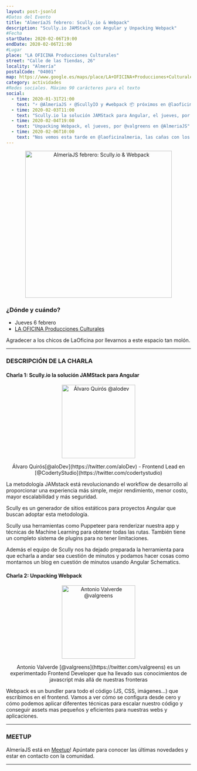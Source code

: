 ```yaml
---
layout: post-jsonld
#Datos del Evento
title: "AlmeríaJS febrero: Scully.io & Webpack"
description: "Scully.io JAMStack con Angular y Unpacking Webpack"
#Fecha
startDate: 2020-02-06T19:00
endDate: 2020-02-06T21:00
#Lugar
place: "LA OFICINA Producciones Culturales"
street: "Calle de las Tiendas, 26"
locality: "Almería"
postalCode: "04001"
map: https://www.google.es/maps/place/LA+OFICINA+Producciones+Culturales/@36.8407451,-2.4659522,15z/data=!4m2!3m1!1s0x0:0xcdfbe3a383b843eb?sa=X&ved=0ahUKEwiA3eLxnI7UAhUJ5xoKHV8ZD5UQ_BIIgQEwDg
category: actividades
#Redes sociales. Máximo 90 carácteres para el texto
social:
  - time: 2020-01-31T21:00
    text: "⚡️ @AlmeriaJS ⚡️ @ScullyIO y #webpack 📦 próximos en @laoficinalmeria"
  - time: 2020-02-03T11:00
    text: "Scully.io la solución JAMStack para Angular, el jueves, por @aloDev en @AlmeriaJS"
  - time: 2020-02-04T19:00
    text: "Unpacking Webpack, el jueves, por @valgreens en @AlmeriaJS"
  - time: 2020-02-06T10:00
    text: "Nos vemos esta tarde en @laoficinalmeria, las cañas con los JavaScripters mas cañeros @AlmeriaJS 👩🏻‍💻🍻👨🏻‍💻"
---
```


<p align="center">
  <img src="https://secure.meetupstatic.com/photos/event/a/d/f/c/highres_488324540.jpeg" alt="AlmeríaJS febrero: Scully.io & Webpack" height="400px"/>
</p>

### ¿Dónde y cuándo?

- Jueves 6 febrero
- [LA OFICINA Producciones Culturales](https://www.google.es/maps/place/LA+OFICINA+Producciones+Culturales/@36.8407451,-2.4659522,15z/data=!4m15!1m9!4m8!1m0!1m6!1m2!1s0xd7a9dfd82f7b2d7:0xcdfbe3a383b843eb!2sLA+OFICINA+Producciones+Culturales,+Calle+de+las+Tiendas,+26,+04001+Almer%C3%ADa!2m2!1d-2.4659522!2d36.8407451!3m4!1s0x0:0xcdfbe3a383b843eb!8m2!3d36.8407451!4d-2.4659522)

Agradecer a los chicos de LaOficina por llevarnos a este espacio tan molón.

---

### DESCRIPCIÓN DE LA CHARLA
#### Charla 1: Scully.io la solución JAMStack para Angular
<p align="center">
  <img src="https://pbs.twimg.com/profile_images/974006565215899648/4c4XGImK_200x200.jpg" alt="Álvaro Quirós @alodev" width="200px"/>
</p>
<p align="center">Álvaro Quirós[@aloDev](https://twitter.com/aloDev) - Frontend Lead en [@CodertyStudio](https://twitter.com/codertystudio)</p>

La metodología JAMstack está revolucionando el workflow de desarrollo al proporcionar una experiencia más simple, mejor rendimiento, menor costo, mayor escalabilidad y más seguridad.

Scully es un generador de sitios estáticos para proyectos Angular que buscan adoptar esta metodología.

Scully usa herramientas como Puppeteer para renderizar nuestra app y técnicas de Machine Learning para obtener todas las rutas. También tiene un completo sistema de plugins para no tener limitaciones.

Además el equipo de Scully nos ha dejado preparada la herramienta para que echarla a andar sea cuestión de minutos y podamos hacer cosas como montarnos un blog en cuestión de minutos usando Angular Schematics.



#### Charla 2: Unpacking Webpack
<p align="center">
  <img src="https://pbs.twimg.com/profile_images/885403013648703488/OEMNtFc1_200x200.jpg" alt="Antonio Valverde @valgreens" width="200px"/>
</p>
<p align="center">Antonio Valverde [@valgreens](https://twitter.com/valgreens) es un experimentado Frontend Developer que ha llevado sus conocimientos de javascript más allá de nuestras fronteras</p>

Webpack es un bundler para todo el código (JS, CSS, imágenes...) que escribimos en el frontend. Vamos a ver cómo se configura desde cero y cómo podemos aplicar diferentes técnicas para escalar nuestro código y conseguir assets mas pequeños y eficientes para nuestras webs y aplicaciones.


---

### MEETUP
AlmeríaJS está en [Meetup](https://www.meetup.com/es-ES/almeriajs/)! Apúntate para conocer las últimas novedades y estar en contacto con la comunidad.


---
